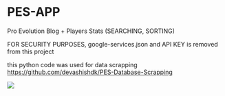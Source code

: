 # PES-APP
Pro Evolution Blog + Players Stats (SEARCHING, SORTING)

FOR SECURITY PURPOSES, google-services.json and API KEY is removed from this project

this python code was used for data scrapping <a href="https://github.com/devashishdk/PES-Database-Scrapping">https://github.com/devashishdk/PES-Database-Scrapping</a>

<img src ="https://devashishthakur.github.io/assets/images/pesapp.jpg">
